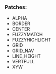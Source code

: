 ### Patches:
- ALPHA
- BORDER
- CENTER
- FUZZYMATCH
- FUZZYHIGHLIGHT
- GRID
- GRID_NAV
- LINE_HEIGHT
- VERTFULL
- XYW
